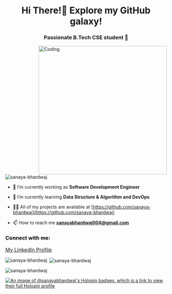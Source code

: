 <h1 align="center">Hi There!👋 Explore my GitHub galaxy!</h1>
<h3 align="center">Passionate B.Tech CSE student 🚀</h3>
<img align="right" alt="Coding" width="400" src="https://github.com/user-attachments/assets/ebb05273-d7be-47c5-bd45-4914bf505e3d">


<p align="left"> <img src="https://komarev.com/ghpvc/?username=sanaya-bhardwaj&label=Profile%20views&color=0e75b6&style=flat" alt="sanaya-bhardwaj" /> </p>

- 🔭 I’m currently working as **Software Development Engineer**

- 🌱 I’m currently learning **Data Structure & Algorithm and DevOps**

- 👨‍💻 All of my projects are available at [https://github.com/sanaya-bhardwaj](https://github.com/sanaya-bhardwaj)

- 📫 How to reach me **sanayabhardwaj004@gmail.com**

<h3 align="left" style="color: black;">Connect with me:</h3>
<p align="left">
<a href="https://www.linkedin.com/in/sanaya-bhardwaj-b7a253229/" target="_blank" title="Visit LinkedIn Profile" style="font-size: 16px;"> My LinkedIn Profile</a>


</p> 

<p><img align="left" src="https://github-readme-stats.vercel.app/api/top-langs?username=sanaya-bhardwaj&show_icons=true&locale=en&layout=compact" alt="sanaya-bhardwaj" /></p>

<p>&nbsp;<img align="center" src="https://github-readme-stats.vercel.app/api?username=sanaya-bhardwaj&show_icons=true&locale=en" alt="sanaya-bhardwaj" /></p>

<p><img align="center" src="https://github-readme-streak-stats.herokuapp.com/?user=sanaya-bhardwaj&" alt="sanaya-bhardwaj" /></p>

[![An image of @sanayabhardwaj's Holopin badges, which is a link to view their full Holopin profile](https://holopin.me/sanayabhardwaj)](https://holopin.io/@sanayabhardwaj)
